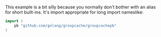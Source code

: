 This example is a bit silly because you normally don't bother with an
alias for short built-ins. It's import appropriate for long import
nameslike:

```go
import (
    pb "github.com/golang/groupcache/groupcachepb"
)
```

